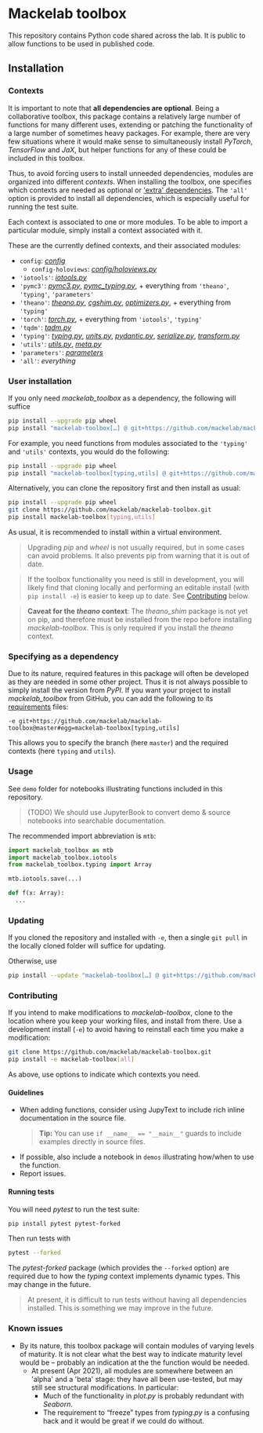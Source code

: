 # Mackelab toolbox

This repository contains Python code shared across the lab. It is public to allow functions to be used in published code.


## Installation

### Contexts

It is important to note that **all dependencies are optional**. Being a collaborative toolbox, this package contains a relatively large number of functions for many different uses, extending or patching the functionality of a large number of sometimes heavy packages.
For example, there are very few situations where it would make sense to simultaneously install *PyTorch*, *TensorFlow* and *JaX*, but helper functions for any of these could be included in this toolbox.

Thus, to avoid forcing users to install unneeded dependencies, modules are organized into different *contexts*. When installing the toolbox, one specifies which contexts are needed as optional or ['extra' dependencies](https://setuptools.readthedocs.io/en/latest/userguide/dependency_management.html#optional-dependencies). The `'all'` option is provided to install all dependencies, which is especially useful for running the test suite.

Each context is associated to one or more modules. To be able to import a particular module, simply install a context associated with it.

These are the currently defined contexts, and their associated modules:
  - `config`: [*config*](mackelab_toolbox/config)
    + `config-holoviews`: [*config/holoviews.py*](mackelab_toolbox/config/holoviews.py)
  - `'iotools'`: [*iotools.py*](mackelab_toolbox/iotools.py)
  - `'pymc3'`: [*pymc3.py*](mackelab_toolbox/pymc3.py), [*pymc_typing.py*](mackelab_toolbox/pymc_typing.py), + everything from `'theano'`, `'typing'`, `'parameters'`
  - `'theano'`: [*theano.py*](mackelab_toolbox/theano.py), [*cgshim.py*](mackelab_toolbox.py), [*optimizers.py*](mackelab_toolbox/optimizers.py), + everything from `'typing'`
  - `'torch'`: [*torch.py*](mackelab_toolbox/torch.py), + everything from `'iotools'`, `'typing'`
  - `'tqdm'`: [*tqdm.py*](mackelab_toolbox/tqdm.py)
  - `'typing'`: [*typing.py*](mackelab_toolbox/typing_module.py), [*units.py*](mackelab_toolbox/units.py), [*pydantic.py*](mackelab_toolbox/pydantic.py), [*serialize.py*](mackelab_toolbox/serialize.py), [*transform.py*](mackelab_toolbox/transform.py)
  - `'utils'`: [*utils.py*](mackelab_toolbox/utils.py), [*meta.py*](mackelab_toolbox/meta.py)
  - `'parameters'`: [*parameters*](mackelab_toolbox/parameters.py)
  - `'all'`: *everything*

### User installation

If you only need *mackelab_toolbox* as a dependency, the following will suffice

```bash
pip install --upgrade pip wheel
pip install "mackelab-toolbox[…] @ git+https://github.com/mackelab/mackelab-toolbox#egg=mackelab-toolbox"
```

For example, you need functions from modules associated to the `'typing'` and `'utils'` contexts, you would do the following:

```bash
pip install --upgrade pip wheel
pip install "mackelab-toolbox[typing,utils] @ git+https://github.com/mackelab/mackelab-toolbox#egg=mackelab-toolbox"
```

Alternatively, you can clone the repository first and then install as usual:
```bash
pip install --upgrade pip wheel
git clone https://github.com/mackelab/mackelab-toolbox.git
pip install mackelab-toolbox[typing,utils]
```

As usual, it is recommended to install within a virtual environment.

> Upgrading _pip_ and _wheel_ is not usually required, but in some cases can avoid problems. It also prevents pip from warning that it is out of date.

> If the toolbox functionality you need is still in development, you will likely find that cloning locally and performing an editable install (with `pip install -e`) is easier to keep up to date. See [Contributing](#Contributing) below.

> **Caveat for the _theano_ context**: The *theano_shim* package is not yet on pip, and therefore must be installed from the repo before installing *mackelab-toolbox*. This is only required if you install the _theano_ context.

### Specifying as a dependency

Due to its nature, required features in this package will often be developed as they are needed in some other project. Thus it is not always possible to simply install the version from _PyPI_. If you want your project to install _mackelab_toolbox_  from GitHub, you can add the following to its [requirements](https://pip.pypa.io/en/stable/user_guide/#requirements-files) files:

```
-e git+https://github.com/mackelab/mackelab-toolbox@master#egg=mackelab-toolbox[typing,utils]
```

This allows you to specify the branch (here `master`) and the required contexts (here `typing` and `utils`).

### Usage

See `demo` folder for notebooks illustrating functions included in this repository.

> (TODO) We should use JupyterBook to convert demo & source notebooks into searchable documentation.

The recommended import abbreviation is `mtb`:

```python
import mackelab_toolbox as mtb
import mackelab_toolbox.iotools
from mackelab_toolbox.typing import Array

mtb.iotools.save(...)

def f(x: Array):
  ...
```

### Updating

If you cloned the repository and installed with `-e`, then a single `git pull` in the locally cloned folder will suffice for updating.

Otherwise, use
```bash
pip install --update "mackelab-toolbox[…] @ git+https://github.com/mackelab/mackelab-toolbox#egg=mackelab-toolbox"
```

### Contributing

If you intend to make modifications to *mackelab-toolbox*, clone to the location where you keep your working files, and install from there. Use a development install (`-e`) to avoid having to reinstall each time you make a modification:

```bash
git clone https://github.com/mackelab/mackelab-toolbox.git
pip install -e mackelab-toolbox[all]
```

As above, use options to indicate which contexts you need.

#### Guidelines

- When adding functions, consider using JupyText to include rich inline documentation in the source file.
  > **Tip:** You can use `if __name__ == "__main__"` guards to include examples directly in source files.
- If possible, also include a notebook in `demos` illustrating how/when to use the function.
- Report issues.

#### Running tests

You will need _pytest_ to run the test suite:

```bash
pip install pytest pytest-forked
```

Then run tests with

```bash
pytest --forked
```

The *pytest-forked* package (which provides the `--forked` option) are required due to how the *typing* context implements dynamic types. This may change in the future.

> At present, it is difficult to run tests without having all dependencies installed. This is something we may improve in the future.

### Known issues

- By its nature, this toolbox package will contain modules of varying levels of maturity. It is not clear what the best way to indicate maturity level would be – probably an indication at the the function would be needed.
  + At present (Apr 2021), all modules are somewhere between an 'alpha' and a 'beta' stage: they have all been use-tested, but may still see structural modifications. In particular:
    + Much of the functionality in *plot.py* is probably redundant with *Seaborn*.
    + The requirement to “freeze” types from *typing.py* is a confusing hack and it would be great if we could do without.
